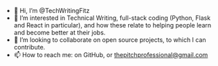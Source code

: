 - 👋 Hi, I’m @TechWritingFitz
- 👀 I’m interested in Technical Writing, full-stack coding (Python, Flask and React in particular), and how these relate to helping people learn and become better at their jobs.
- 💞️ I’m looking to collaborate on open source projects, to which I can contribute.
- 📫 How to reach me: on GitHub, or thepitchprofessional@gmail.com

<!---
TechWritingFitz/TechWritingFitz is a ✨ special ✨ repository because its `README.md` (this file) appears on your GitHub profile.
You can click the Preview link to take a look at your changes.
--->

